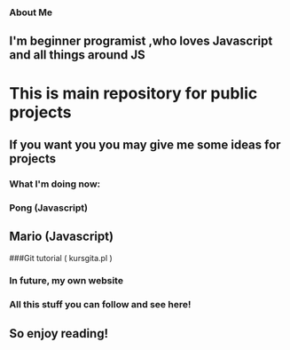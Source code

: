 ### About Me
## I'm beginner programist ,who loves Javascript and all things around JS
# This is main repository for public projects
## If you want you you may give me some ideas for projects
### What I'm doing now:
### Pong (Javascript)
## Mario (Javascript)
###Git tutorial ( kursgita.pl )
### In future, my own website
### All this stuff you can follow and see here! 
## So enjoy reading!